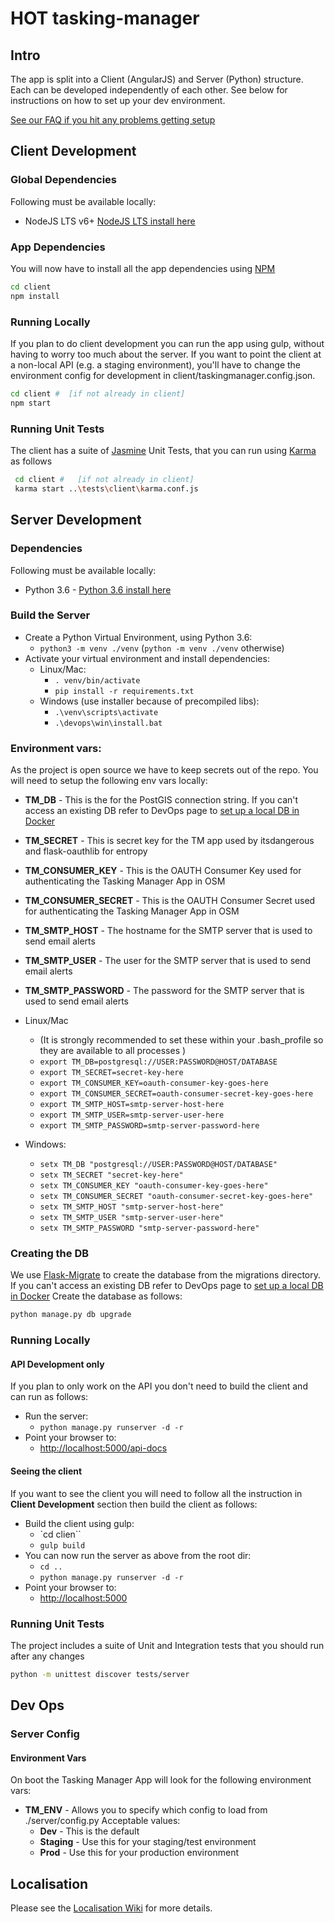 # HOT tasking-manager

## Intro

The app is split into a Client (AngularJS) and Server (Python) structure.  Each can be developed independently of each other.  See below for instructions on how to set up your dev environment.

[See our FAQ if you hit any problems getting setup](https://github.com/hotosm/tasking-manager/wiki/Dev-Environment-FAQ)


## Client Development

### Global Dependencies

Following must be available locally:

* NodeJS LTS v6+ [NodeJS LTS install here](https://nodejs.org/en/)

### App Dependencies

You will now have to install all the app dependencies using [NPM](https://www.npmjs.com/)

```bash
cd client
npm install
```

### Running Locally

If you plan to do client development you can run the app using gulp, without having to worry too much about the server. If you want to point the client at a non-local API (e.g. a staging environment), you'll have to change the environment config for development in client/taskingmanager.config.json.

```bash
cd client #  [if not already in client]
npm start
```

### Running Unit Tests

The client has a suite of [Jasmine](https://jasmine.github.io/) Unit Tests, that you can run using [Karma](https://karma-runner.github.io/1.0/index.html) as follows

```bash
 cd client #   [if not already in client]
 karma start ..\tests\client\karma.conf.js
```

## Server Development

### Dependencies

Following must be available locally:

* Python 3.6 - [Python 3.6 install here](https://www.python.org/downloads/)

### Build the Server

* Create a Python Virtual Environment, using Python 3.6:
    * `python3 -m venv ./venv` (`python -m venv ./venv` otherwise)
* Activate your virtual environment and install dependencies:
    * Linux/Mac:
        * `. venv/bin/activate`
        * `pip install -r requirements.txt`
    * Windows (use installer because of precompiled libs):
        * `.\venv\scripts\activate`
        * `.\devops\win\install.bat`

### Environment vars:

As the project is open source we have to keep secrets out of the repo.  You will need to setup the following env vars locally:

* **TM_DB** - This is the for the PostGIS connection string.  If you can't access an existing DB refer to DevOps page to [set up a local DB in Docker](https://github.com/hotosm/tasking-manager/wiki/Dev-Ops#creating-a-local-postgis-database-with-docker)
* **TM_SECRET** - This is secret key for the TM app used by itsdangerous and flask-oauthlib for entropy
* **TM_CONSUMER_KEY** - This is the OAUTH Consumer Key used for authenticating the Tasking Manager App in OSM
* **TM_CONSUMER_SECRET** - This is the OAUTH Consumer Secret used for authenticating the Tasking Manager App in OSM
* **TM_SMTP_HOST** - The hostname for the SMTP server that is used to send email alerts
* **TM_SMTP_USER** - The user for the SMTP server that is used to send email alerts
* **TM_SMTP_PASSWORD** - The password for the SMTP server that is used to send email alerts

* Linux/Mac
    * (It is strongly recommended to set these within your .bash_profile so they are available to all processes )
    * `export TM_DB=postgresql://USER:PASSWORD@HOST/DATABASE`
    * `export TM_SECRET=secret-key-here`
    * `export TM_CONSUMER_KEY=oauth-consumer-key-goes-here`
    * `export TM_CONSUMER_SECRET=oauth-consumer-secret-key-goes-here`
    * `export TM_SMTP_HOST=smtp-server-host-here`
    * `export TM_SMTP_USER=smtp-server-user-here`
    * `export TM_SMTP_PASSWORD=smtp-server-password-here`
* Windows:
    * `setx TM_DB "postgresql://USER:PASSWORD@HOST/DATABASE"`
    * `setx TM_SECRET "secret-key-here"`
    * `setx TM_CONSUMER_KEY "oauth-consumer-key-goes-here"`
    * `setx TM_CONSUMER_SECRET "oauth-consumer-secret-key-goes-here"`
    * `setx TM_SMTP_HOST "smtp-server-host-here"`
    * `setx TM_SMTP_USER "smtp-server-user-here"`
    * `setx TM_SMTP_PASSWORD "smtp-server-password-here"`

### Creating the DB

We use [Flask-Migrate](https://flask-migrate.readthedocs.io/en/latest/) to create the database from the migrations directory.  If you can't access an existing DB refer to DevOps page to [set up a local DB in Docker](https://github.com/hotosm/tasking-manager/wiki/Dev-Ops#creating-a-local-postgis-database-with-docker) Create the database as follows:

```bash
python manage.py db upgrade
```

### Running Locally

#### API Development only

If you plan to only work on the API you don't need to build the client and can run as follows:

* Run the server:
    * `python manage.py runserver -d -r`
* Point your browser to:
    * [http://localhost:5000/api-docs](http://localhost:5000/api-docs)

#### Seeing the client
If you want to see the client you will need to follow all the instruction in **Client Development** section then build the client as follows:

* Build the client using gulp:
    * `cd clien``
    * `gulp build`
* You can now run the server as above from the root dir:
    * `cd ..`
    * `python manage.py runserver -d -r`
* Point your browser to:
    * [http://localhost:5000](http://localhost:5000)

### Running Unit Tests

The project includes a suite of Unit and Integration tests that you should run after any changes

```bash
python -m unittest discover tests/server
```

## Dev Ops

### Server Config

#### Environment Vars

On boot the Tasking Manager App will look for the following environment vars:

* **TM_ENV** - Allows you to specify which config to load from ./server/config.py  Acceptable values:
    * **Dev** - This is the default
    * **Staging** - Use this for your staging/test environment
    * **Prod** - Use this for your production environment

## Localisation

Please see the [Localisation Wiki](https://github.com/hotosm/tasking-manager/wiki/Localisation) for more details.
